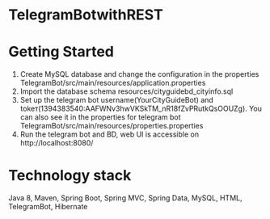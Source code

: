 # TelegramBotwithREST

# Getting Started
1. Create MySQL database and change the configuration in the properties TelegramBot/src/main/resources/application.properties
2. Import the database schema resources/cityguidebd_cityinfo.sql
3. Set up the telegram bot username(YourCityGuideBot) and tokeт(1394383540:AAFWNv3hwVKSkTM_nR18fZvPRutkQsOOUZg).
You can also see it in the properties for telegram bot TelegramBot/src/main/resources/properties.properties
4. Run the telegram bot and BD, web UI is accessible on http://localhost:8080/

# Technology stack
Java 8, Maven, Spring Boot, Spring MVC, Spring Data, MySQL, HTML, TelegramBot, Hibernate
